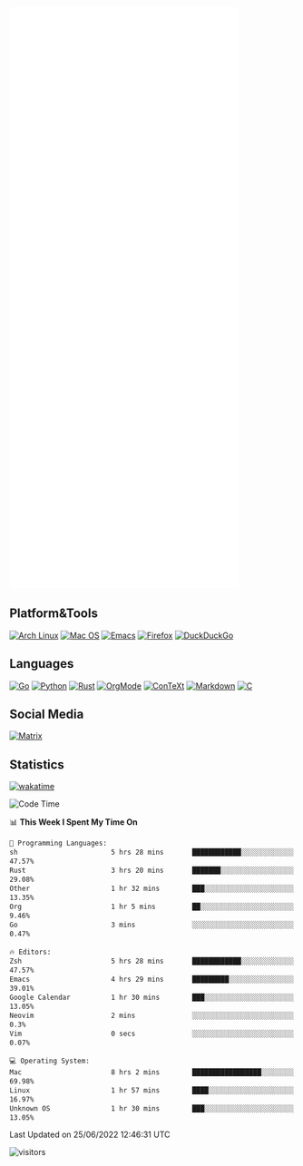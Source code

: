 ![Metrics](https://github.com/SteamedFish/SteamedFish/blob/master/github-metrics.svg)

## Platform&Tools

[![Arch Linux](https://img.shields.io/badge/ArchLinux-1793D1?logo=arch-linux&logoColor=fff&style=flat-square)](https://archlinux.org/)
[![Mac OS](https://img.shields.io/badge/MacOS-000000?style=flat-square&logo=macos&logoColor=F0F0F0)](https://www.apple.com/macos/)
[![Emacs](https://img.shields.io/badge/Emacs-%237F5AB6.svg?&style=flat-square&logo=gnu-emacs&logoColor=white)](https://www.gnu.org/software/emacs/)
[![Firefox](https://img.shields.io/badge/Firefox-FF7139?style=flat-square&logo=Firefox-Browser&logoColor=white)](https://firefox.com/)
[![DuckDuckGo](https://img.shields.io/badge/DuckDuckGo-DE5833?style=flat-square&logo=DuckDuckGo&logoColor=white)](https://duckduckgo.com/)

## Languages

[![Go](https://img.shields.io/badge/Golang-%2300ADD8.svg?style=flat-square&logo=go&logoColor=white)](https://golang.org/)
[![Python](https://img.shields.io/badge/Python-3670A0?style=flat-square&logo=python&logoColor=ffdd54)](https://www.python.org/)
[![Rust](https://img.shields.io/badge/Rust-%23000000.svg?style=flat-square&logo=rust&logoColor=white)](https://www.rust-lang.org/)
[![OrgMode](https://img.shields.io/badge/OrgMode-%23000000.svg?style=flat-square&logo=org&logoColor=white)](https://orgmode.org/)
[![ConTeXt](https://img.shields.io/badge/ConTeXt-%23008080.svg?style=flat-square&logo=latex&logoColor=white)](https://contextgarden.net/)
[![Markdown](https://img.shields.io/badge/MarkDown-%23000000.svg?style=flat-square&logo=markdown&logoColor=white)](https://daringfireball.net/projects/markdown/)
[![C](https://img.shields.io/badge/C-%2300599C.svg?style=flat-square&logo=c&logoColor=white)](https://www.iso.org/standard/74528.html)

## Social Media

[![Matrix](https://img.shields.io/badge/SteamedFish-2CA5E0?style=social&logo=matrix&logoColor=black)](https://matrix.to/#/@i:steamedfish.org)

## Statistics
[![wakatime](https://wakatime.com/badge/user/168280d6-fcf2-4b4f-ad3a-dc4612f35b38.svg)](https://wakatime.com/@168280d6-fcf2-4b4f-ad3a-dc4612f35b38)

<!--START_SECTION:waka-->
![Code Time](http://img.shields.io/badge/Code%20Time-1%2C886%20hrs%2015%20mins-blue)

📊 **This Week I Spent My Time On** 

```text
💬 Programming Languages: 
sh                       5 hrs 28 mins       ████████████░░░░░░░░░░░░░   47.57% 
Rust                     3 hrs 20 mins       ███████░░░░░░░░░░░░░░░░░░   29.08% 
Other                    1 hr 32 mins        ███░░░░░░░░░░░░░░░░░░░░░░   13.35% 
Org                      1 hr 5 mins         ██░░░░░░░░░░░░░░░░░░░░░░░   9.46% 
Go                       3 mins              ░░░░░░░░░░░░░░░░░░░░░░░░░   0.47%

🔥 Editors: 
Zsh                      5 hrs 28 mins       ████████████░░░░░░░░░░░░░   47.57% 
Emacs                    4 hrs 29 mins       █████████░░░░░░░░░░░░░░░░   39.01% 
Google Calendar          1 hr 30 mins        ███░░░░░░░░░░░░░░░░░░░░░░   13.05% 
Neovim                   2 mins              ░░░░░░░░░░░░░░░░░░░░░░░░░   0.3% 
Vim                      0 secs              ░░░░░░░░░░░░░░░░░░░░░░░░░   0.07%

💻 Operating System: 
Mac                      8 hrs 2 mins        █████████████████░░░░░░░░   69.98% 
Linux                    1 hr 57 mins        ████░░░░░░░░░░░░░░░░░░░░░   16.97% 
Unknown OS               1 hr 30 mins        ███░░░░░░░░░░░░░░░░░░░░░░   13.05%

```


 Last Updated on 25/06/2022 12:46:31 UTC
<!--END_SECTION:waka-->

![visitors](https://visitor-badge.laobi.icu/badge?page_id=SteamedFish.SteamedFish)
